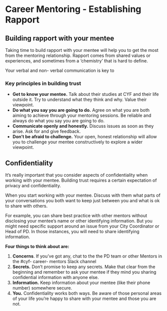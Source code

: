 # Career Mentoring - Establishing Rapport

## **Building rapport with your mentee**

Taking time to build rapport with your mentee will help you to get the most from the mentoring relationship. Rapport comes from shared values or experiences, and sometimes from a ‘chemistry’ that is hard to define. 

Your verbal and non- verbal communication is key to 



### **Key principles in building trust**

* **Get to know your mentee.**  Talk about their studies at CYF and their life outside it.  Try to understand what they think and why.  Value their viewpoint.
* **Do what you say you are going to do.**  Agree on what you are both aiming to achieve through your mentoring sessions.  Be reliable and always do what you say you are going to do.
* **Communicate openly and honestly.**  Discuss issues as soon as they arise.  Ask for and give feedback.
* **Don’t be afraid to challenge.**  Your open, honest relationship will allow you to challenge your mentee constructively to explore a wider viewpoint.

## **Confidentiality**

It’s really important that you consider aspects of confidentiality when working with your mentee. Building trust requires a certain expectation of privacy and confidentiality. 

When you start working with your mentee. Discuss with them what parts of your conversations you both want to keep just between you and what is ok to share with others. 

For example, you can share best practice with other mentors without disclosing your mentee’s name or other identifying information. But you might need specific support around an issue from your City Coordinator or Head of PD. In those instances, you will need to share identifying information.

**Four things to think about are:**

1. **Concerns**. If you’ve got any, chat to the the PD team or other Mentors in the \#cyf- career- mentors Slack channel
2. **Secrets.** Don’t promise to keep any secrets.  Make that clear from the beginning and remember to ask your mentee if they mind you sharing confidential information with anyone else.
3. **Information.** Keep information about your mentee \(like their phone number\) somewhere secure.  
4. **You.**  Confidentiality works both ways.  Be aware of those personal areas of your life you’re happy to share with your mentee and those you are not.

